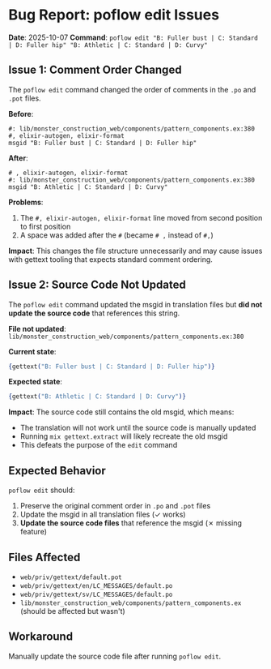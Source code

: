 # Bug Report: poflow edit Issues

**Date**: 2025-10-07
**Command**: `poflow edit "B: Fuller bust | C: Standard | D: Fuller hip" "B: Athletic | C: Standard | D: Curvy"`

## Issue 1: Comment Order Changed

The `poflow edit` command changed the order of comments in the `.po` and `.pot` files.

**Before**:
```
#: lib/monster_construction_web/components/pattern_components.ex:380
#, elixir-autogen, elixir-format
msgid "B: Fuller bust | C: Standard | D: Fuller hip"
```

**After**:
```
# , elixir-autogen, elixir-format
#: lib/monster_construction_web/components/pattern_components.ex:380
msgid "B: Athletic | C: Standard | D: Curvy"
```

**Problems**:
1. The `#, elixir-autogen, elixir-format` line moved from second position to first position
2. A space was added after the `#` (became `# ,` instead of `#,`)

**Impact**: This changes the file structure unnecessarily and may cause issues with gettext tooling that expects standard comment ordering.

## Issue 2: Source Code Not Updated

The `poflow edit` command updated the msgid in translation files but **did not update the source code** that references this string.

**File not updated**: `lib/monster_construction_web/components/pattern_components.ex:380`

**Current state**:
```elixir
{gettext("B: Fuller bust | C: Standard | D: Fuller hip")}
```

**Expected state**:
```elixir
{gettext("B: Athletic | C: Standard | D: Curvy")}
```

**Impact**: The source code still contains the old msgid, which means:
- The translation will not work until the source code is manually updated
- Running `mix gettext.extract` will likely recreate the old msgid
- This defeats the purpose of the `edit` command

## Expected Behavior

`poflow edit` should:
1. Preserve the original comment order in `.po` and `.pot` files
2. Update the msgid in all translation files (✓ works)
3. **Update the source code files** that reference the msgid (✗ missing feature)

## Files Affected

- `web/priv/gettext/default.pot`
- `web/priv/gettext/en/LC_MESSAGES/default.po`
- `web/priv/gettext/sv/LC_MESSAGES/default.po`
- `lib/monster_construction_web/components/pattern_components.ex` (should be affected but wasn't)

## Workaround

Manually update the source code file after running `poflow edit`.
